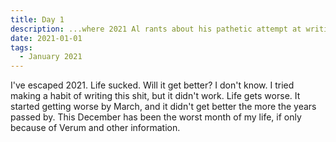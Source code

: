 ```yaml
---
title: Day 1
description: ...where 2021 Al rants about his pathetic attempt at writing consistently (Two Thousand Twenty Words).
date: 2021-01-01
tags:
  - January 2021
---
```


I've escaped 2021. Life sucked. Will it get better? I don't know. I tried making a habit of writing this shit, but it didn't work. Life gets worse. It started getting worse by March, and it didn't get better the more the years passed by. This December has been the worst month of my life, if only because of Verum and other information.
